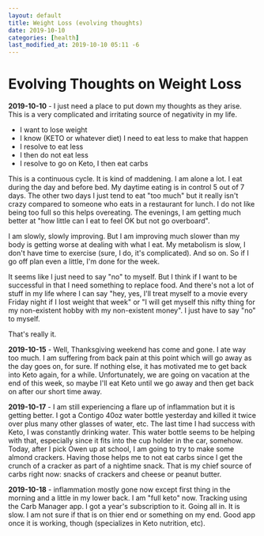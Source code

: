 ```yaml
---
layout: default
title: Weight Loss (evolving thoughts)
date: 2019-10-10
categories: [health]
last_modified_at: 2019-10-10 05:11 -6
---
```


# Evolving Thoughts on Weight Loss

**2019-10-10** - I just need a place to put down my thoughts as they arise. This is a very complicated and irritating source of negativity in my life.

* I want to lose weight
* I know (KETO or whatever diet) I need to eat less to make that happen
* I resolve to eat less
* I then do not eat less
* I resolve to go on Keto, I then eat carbs

This is a continuous cycle. It is kind of maddening. I am alone a lot. I eat during the day and before bed. My daytime eating is in control 5 out of 7 days. The other two days I just tend to eat "too much" but it really isn't crazy compared to someone who eats in a restaurant for lunch. I do not like being too full so this helps overeating. The evenings, I am getting much better at "how little can I eat to feel OK but not go overboard". 

I am slowly, slowly improving. But I am improving much slower than my body is getting worse at dealing with what I eat. My metabolism is slow, I don't have time to exercise (sure, I do, it's complicated). And so on. So if I go off plan even a little, I'm done for the week.

It seems like I just need to say "no" to myself. But I think if I want to be successful in that I need something to replace food. And there's not a lot of stuff in my life where I can say "hey, yes, I'll treat myself to a movie every Friday night if I lost weight that week" or "I will get myself this nifty thing for my non-existent hobby with my non-existent money". I just have to say "no" to myself. 

That's really it.

**2019-10-15** - Well, Thanksgiving weekend has come and gone. I ate way too much. I am suffering from back pain at this point which will go away as the day goes on, for sure. If nothing else, it has motivated me to get back into Keto again, for a while. Unfortunately, we are going on vacation at the end of this week, so maybe I'll eat Keto until we go away and then get back on after our short time away.


**2019-10-17** - I am still experiencing a flare up of inflammation but it is getting better. I got a Contigo 40oz water bottle yesterday and killed it twice over plus many other glasses of water, etc. The last time I had success with Keto, I was constantly drinking water. This water bottle seems to be helping with that, especially since it fits into the cup holder in the car, somehow. Today, after I pick Owen up at school, I am going to try to make some almond crackers. Having those helps me to not eat carbs since I get the crunch of a cracker as part of a nightime snack. That is my chief source of carbs right now: snacks of crackers and cheese or peanut butter.

**2019-10-18** - inflammation mostly gone now except first thing in the morning and a little in my lower back. I am "full keto" now. Tracking using the Carb Manager app. I got a year's subscription to it. Going all in. It is slow. I am not sure if that is on thier end or something on my end. Good app once it is working, though (specializes in Keto nutrition, etc).
